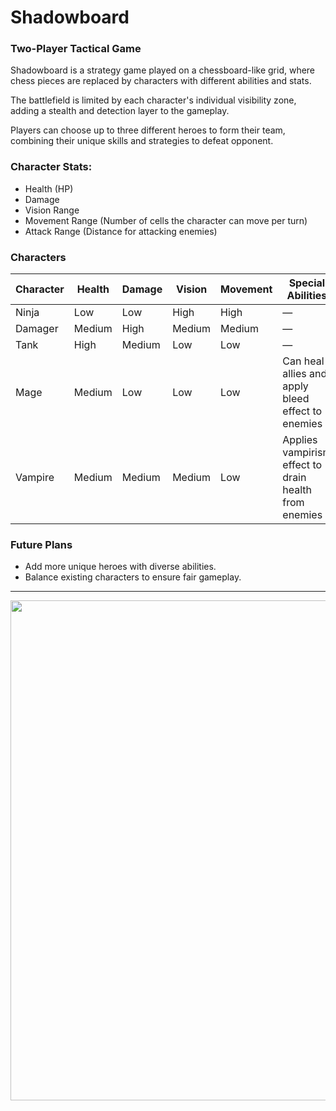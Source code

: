 # Shadowboard
### Two-Player Tactical Game
Shadowboard is a strategy game played on a chessboard-like grid, where chess pieces are replaced by characters with different abilities and stats.

The battlefield is limited by each character's individual visibility zone, adding a stealth and detection layer to the gameplay.

Players can choose up to three different heroes to form their team, combining their unique skills and strategies to defeat opponent.

### Character Stats:
* Health (HP)
* Damage
* Vision Range
* Movement Range (Number of cells the character can move per turn)
* Attack Range (Distance for attacking enemies)

### Characters
| Character | Health     | Damage    | Vision    | Movement  | Special Abilities                                   |
|-----------|------------|-----------|-----------|-----------|-----------------------------------------------------|
| Ninja     | Low        | Low       | High      | High      | —                                                   |
| Damager   | Medium     | High      | Medium    | Medium    | —                                                   |
| Tank      | High       | Medium    | Low       | Low       | —                                                   |
| Mage      | Medium     | Low       | Low       | Low       |Can heal allies and apply bleed effect to enemies    |
| Vampire   | Medium     | Medium    | Medium    | Low       |Applies vampirism effect to drain health from enemies|

### Future Plans
* Add more unique heroes with diverse abilities.
* Balance existing characters to ensure fair gameplay.

<hr>
<a href="https://www.youtube.com/watch?v=PvP0ceeIl88"><img src="https://github.com/user-attachments/assets/61b5ee5f-c1aa-4933-9c41-92de07c19697" width="800"></a>
